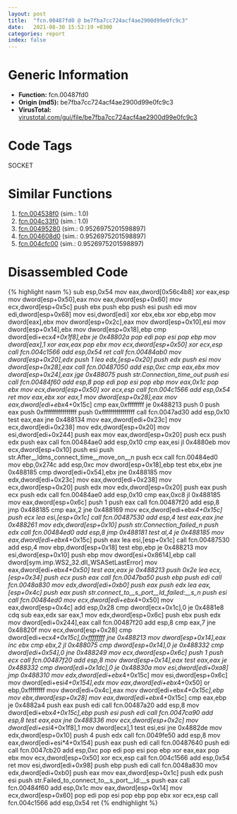 ```yaml
---
layout: post
title:  "fcn.00487fd0 @ be7fba7cc724acf4ae2900d99e0fc9c3"
date:   2021-08-30 15:52:19 +0300
categories: report
index: false
---
```


# Generic Information
- **Function:** fcn.00487fd0
- **Origin (md5):** be7fba7cc724acf4ae2900d99e0fc9c3
- **VirusTotal:** [virustotal.com/gui/file/be7fba7cc724acf4ae2900d99e0fc9c3][virustotal_ref]

# Code Tags
<span class="tag" id="SOCKET">SOCKET</span>


# Similar Functions

1. [fcn.004538f0][similar_1_ref] (sim.: 1.0)
2. [fcn.004c33f0][similar_2_ref] (sim.: 1.0)
3. [fcn.00495280][similar_3_ref] (sim.: 0.9526975201598897)
4. [fcn.004608d0][similar_4_ref] (sim.: 0.9526975201598897)
5. [fcn.004cfc00][similar_5_ref] (sim.: 0.9526975201598897)


# Disassembled Code

{% highlight nasm %}
sub esp,0x54
mov eax,dword[0x56c4b8]
xor eax,esp
mov dword[esp+0x50],eax
mov eax,dword[esp+0x60]
mov ecx,dword[esp+0x5c]
push ebx
push ebp
push esi
push edi
mov edi,dword[esp+0x68]
mov esi,dword[edi]
xor ebx,ebx
xor ebp,ebp
mov dword[eax],ebx
mov dword[esp+0x2c],eax
mov dword[esp+0x10],esi
mov dword[esp+0x14],ebx
mov dword[esp+0x18],ebp
cmp dword[edi+ecx*4+0x1f8],ebx
je 0x48802a
pop edi
pop esi
pop ebp
mov dword[eax],1
xor eax,eax
pop ebx
mov ecx,dword[esp+0x50]
xor ecx,esp
call fcn.004c1566
add esp,0x54
ret
call fcn.00484ab0
mov dword[esp+0x20],edx
push 1
lea edx,[esp+0x20]
push edx
push esi
mov dword[esp+0x28],eax
call fcn.00487050
add esp,0xc
cmp eax,ebx
mov dword[esp+0x24],eax
jge 0x488075
push str.Connection_time_out
push esi
call fcn.00484f60
add esp,8
pop edi
pop esi
pop ebp
mov eax,0x1c
pop ebx
mov ecx,dword[esp+0x50]
xor ecx,esp
call fcn.004c1566
add esp,0x54
ret
mov eax,ebx
xor eax,1
mov dword[esp+0x28],eax
mov eax,dword[edi+ebx*4+0x15c]
cmp eax,0xffffffff
je 0x488213
push 0
push eax
push 0xffffffffffffffff
push 0xffffffffffffffff
call fcn.0047ad30
add esp,0x10
test eax,eax
jne 0x488134
mov eax,dword[edi+0x23c]
mov ecx,dword[edi+0x238]
mov edx,dword[esp+0x20]
mov esi,dword[edi+0x244]
push eax
mov eax,dword[esp+0x20]
push ecx
push edx
push eax
call fcn.00484ae0
add esp,0x10
cmp eax,esi
jl 0x4880eb
mov ecx,dword[esp+0x10]
push esi
push str.After__ldms_connect_time__move_on__n
push ecx
call fcn.00484ed0
mov ebp,0x274c
add esp,0xc
mov dword[esp+0x18],ebp
test ebx,ebx
jne 0x488185
cmp dword[edi+0x54],ebx
jne 0x488185
mov edx,dword[edi+0x23c]
mov eax,dword[edi+0x238]
mov ecx,dword[esp+0x20]
push edx
mov edx,dword[esp+0x20]
push eax
push ecx
push edx
call fcn.00484ae0
add esp,0x10
cmp eax,0xc8
jl 0x488185
mov eax,dword[esp+0x6c]
push 1
push eax
call fcn.00487f20
add esp,8
jmp 0x488185
cmp eax,2
jne 0x488169
mov ecx,dword[edi+ebx*4+0x15c]
push ecx
lea esi,[esp+0x1c]
call fcn.00487530
add esp,4
test eax,eax
jne 0x488261
mov edx,dword[esp+0x10]
push str.Connection_failed_n
push edx
call fcn.00484ed0
add esp,8
jmp 0x488181
test al,4
je 0x488185
mov eax,dword[edi+ebx*4+0x15c]
push eax
lea esi,[esp+0x1c]
call fcn.00487530
add esp,4
mov ebp,dword[esp+0x18]
test ebp,ebp
je 0x488213
mov esi,dword[esp+0x10]
push ebp
mov dword[esi+0x8614],ebp
call dword[sym.imp.WS2_32.dll_WSASetLastError]
mov eax,dword[edi+ebx*4+0x50]
test eax,eax
je 0x488213
push 0x2e
lea ecx,[esp+0x34]
push ecx
push eax
call fcn.0047ba50
push ebp
push edi
call fcn.0048a830
mov edx,dword[edi+0xb0]
push eax
push edx
lea eax,[esp+0x4c]
push eax
push str.connect_to__s_port__ld_failed:__s_n
push esi
call fcn.00484ed0
mov ecx,dword[edi+ebx*4+0x50]
mov eax,dword[esp+0x4c]
add esp,0x28
cmp dword[ecx+0x1c],0
je 0x4881e8
cdq
sub eax,edx
sar eax,1
mov edx,dword[esp+0x6c]
push ebx
push edx
mov dword[edi+0x244],eax
call fcn.00487f20
add esp,8
cmp eax,7
jne 0x48820f
mov ecx,dword[esp+0x28]
cmp dword[edi+ecx*4+0x15c],0xffffffff
jne 0x488213
mov dword[esp+0x14],eax
inc ebx
cmp ebx,2
jl 0x488075
cmp dword[esp+0x14],0
je 0x488332
cmp dword[edi+0x54],0
jne 0x488249
mov ecx,dword[esp+0x6c]
push 1
push ecx
call fcn.00487f20
add esp,8
mov dword[esp+0x14],eax
test eax,eax
je 0x488332
cmp dword[edi+0x1dc],0
je 0x48830a
mov esi,dword[edi+0xa8]
jmp 0x488310
mov edx,dword[edi+ebx*4+0x15c]
mov esi,dword[esp+0x6c]
mov dword[edi+esi*4+0x154],edx
mov eax,dword[edi+ebx*4+0x50]
or ebp,0xffffffff
mov dword[edi+0x4c],eax
mov dword[edi+ebx*4+0x15c],ebp
mov ebx,dword[esp+0x28]
mov eax,dword[edi+ebx*4+0x15c]
cmp eax,ebp
je 0x4882a4
push eax
push edi
call fcn.00487a20
add esp,8
mov dword[edi+ebx*4+0x15c],ebp
push esi
push edi
call fcn.0047ca90
add esp,8
test eax,eax
jne 0x488336
mov ecx,dword[esp+0x2c]
mov dword[edi+esi*4+0x1f8],1
mov dword[ecx],1
test esi,esi
jne 0x4882de
mov edx,dword[esp+0x10]
push 4
push edx
call fcn.0049fe50
add esp,8
mov eax,dword[edi+esi*4+0x154]
push eax
push edi
call fcn.00487640
push edi
call fcn.0047cb20
add esp,0xc
pop edi
pop esi
pop ebp
xor eax,eax
pop ebx
mov ecx,dword[esp+0x50]
xor ecx,esp
call fcn.004c1566
add esp,0x54
ret
mov esi,dword[edi+0x98]
push ebp
push edi
call fcn.0048a830
mov edx,dword[edi+0xb0]
push eax
mov eax,dword[esp+0x1c]
push edx
push esi
push str.Failed_to_connect_to__s_port__ld:__s
push eax
call fcn.00484f60
add esp,0x1c
mov eax,dword[esp+0x14]
mov ecx,dword[esp+0x60]
pop edi
pop esi
pop ebp
pop ebx
xor ecx,esp
call fcn.004c1566
add esp,0x54
ret
{% endhighlight %}


[similar_1_ref]: /report/fcn.004538f0@289859175c221b107317af7727d26c17
[similar_2_ref]: /report/fcn.004c33f0@279a61b1e76da49531f1f16fd1102a2d
[similar_3_ref]: /report/fcn.00495280@be7fba7cc724acf4ae2900d99e0fc9c3
[similar_4_ref]: /report/fcn.004608d0@289859175c221b107317af7727d26c17
[similar_5_ref]: /report/fcn.004cfc00@279a61b1e76da49531f1f16fd1102a2d
[virustotal_ref]: https://www.virustotal.com/gui/file/be7fba7cc724acf4ae2900d99e0fc9c3